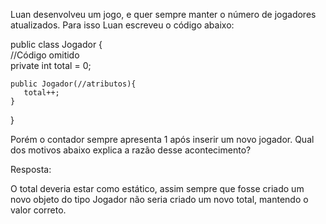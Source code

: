 Luan desenvolveu um jogo, e quer sempre manter o número de jogadores atualizados. Para isso Luan escreveu o código abaixo:

public class Jogador {<br>
    //Código omitido<br>
    private int total = 0;<br>

    public Jogador(//atributos){
       total++;
    }
}


Porém o contador sempre apresenta 1 após inserir um novo jogador. Qual dos motivos abaixo explica a razão desse acontecimento?

Resposta:

O total deveria estar como estático, assim sempre que fosse criado um novo objeto do tipo Jogador não seria criado um novo total, mantendo o valor correto.